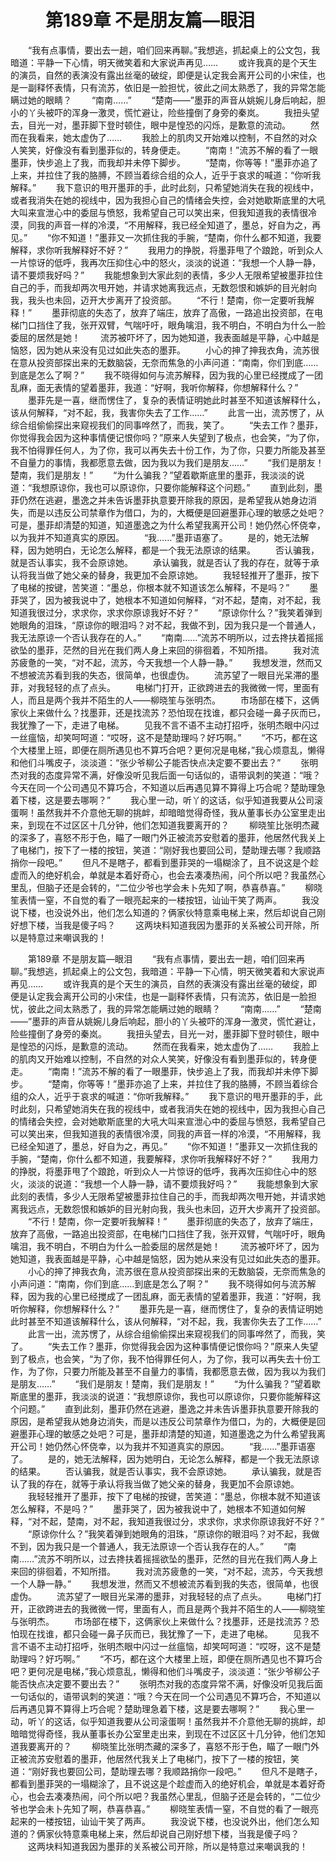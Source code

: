 # 　　第189章 不是朋友篇—眼泪
　　“我有点事情，要出去一趟，咱们回来再聊。”我想逃，抓起桌上的公文包，我暗道：平静一下心情，明天微笑着和大家说声再见……
　　或许我真的是个天生的演员，自然的表演没有露出丝毫的破绽，即便是认定我会离开公司的小宋佳，也是一副释怀表情，只有流苏，依旧是一脸担忧，彼此之间太熟悉了，我的异常怎能瞒过她的眼睛？
　　“南南……”
　　“楚南——”墨菲的声音从姚婉儿身后响起，胆小的丫头被吓的浑身一激灵，慌忙避让，险些撞倒了身旁的秦岚。
　　我扭头望去，目光一对，墨菲脚下登时顿住，眼中是惶恐的闪烁，是歉意的流动。
　　然而在我看来，她太虚伪了……
　　我脸上的肌肉又开始难以控制，不自然的对众人笑笑，好像没有看到墨菲似的，转身便走。
　　“南南！”流苏不解的看了一眼墨菲，快步追上了我，而我却并未停下脚步。
　　“楚南，你等等！”墨菲亦追了上来，并拉住了我的胳膊，不顾当着综合组的众人，近乎于哀求的喊道：“你听我解释。”
　　我下意识的甩开墨菲的手，此时此刻，只希望她消失在我的视线中，或者我消失在她的视线中，因为我担心自己的情绪会失控，会对她歇斯底里的大吼大叫来宣泄心中的委屈与愤怒，我希望自己可以笑出来，但我知道我的表情很冷漠，同我的声音一样的冷漠，“不用解释，我已经全知道了，墨总，好自为之，再见。”
　　“你不知道！”墨菲又一次抓住我的手腕，“楚南，你什么都不知道，我要解释，求你听我解释好不好？”
　　我用力的挣脱，将墨菲甩了个踉跄，听到众人一片惊讶的低呼，我再次压抑住心中的怒火，淡淡的说道：“我想一个人静一静，请不要烦我好吗？”
　　我能想象到大家此刻的表情，多少人无限希望被墨菲拉住自己的手，而我却两次甩开她，并请求她离我远点，无数怨恨和嫉妒的目光射向我，我头也未回，迈开大步离开了投资部。
　　“不行！楚南，你一定要听我解释！”
　　墨菲彻底的失态了，放弃了端庄，放弃了高傲，一路追出投资部，在电梯门口挡住了我，张开双臂，气喘吁吁，眼角噙泪，我不明白，不明白为什么一脸委屈的居然是她！
　　流苏被吓坏了，因为她知道，我表面越是平静，心中越是恼怒，因为她从来没有见过如此失态的墨菲。
　　小心的抻了抻我衣角，流苏很在意从投资部探出来的无数脑袋，无奈而焦急的小声问道：“南南，你们到底……到底是怎么了啊？”
　　我不晓得如何与流苏解释，因为我的心里已经搅成了一团乱麻，面无表情的望着墨菲，我道：“好啊，我听你解释，你想解释什么？”
　　墨菲先是一喜，继而愣住了，复杂的表情证明她此时甚至不知道该解释什么，该从何解释，“对不起，我，我害你失去了工作……”
　　此言一出，流苏愣了，从综合组偷偷探出来窥视我们的同事哗然了，而我，笑了。
　　“失去工作？墨菲，你觉得我会因为这种事情便记恨你吗？”原来人失望到了极点，也会笑，“为了你，我不怕得罪任何人，为了你，我可以再失去十份工作，为了你，只要力所能及甚至不自量力的事情，我都愿意去做，因为我以为我们是朋友……”
　　“我们是朋友！楚南，我们是朋友！”
　　“为什么骗我？”望着歇斯底里的墨菲，我淡淡的说道：“我想原谅你，我也可以原谅你，只要你能解释这个问题。”
　　直到此刻，墨菲仍然在逃避，墨逸之并未告诉墨菲执意要开除我的原因，是希望我从她身边消失，而是以违反公司禁章作为借口，为的，大概便是回避墨菲心理的敏感之处吧？可是，墨菲却清楚的知道，知道墨逸之为什么希望我离开公司！她仍然心怀侥幸，以为我并不知道真实的原因。
　　“我……”墨菲语塞了。
　　是的，她无法解释，因为她明白，无论怎么解释，都是一个我无法原谅的结果。
　　否认骗我，就是否认事实，我不会原谅她。
　　承认骗我，就是否认了我的存在，就等于承认将我当做了她父亲的替身，我更加不会原谅她。
　　我轻轻推开了墨菲，按下了电梯的按键，苦笑道：“墨总，你根本就不知道该怎么解释，不是吗？”
　　墨菲哭了，因为被我说中了，她根本不知道如何解释，“对不起，楚南，对不起，我知道我很过分，求求你，求求你原谅我好不好？”
　　“原谅你什么？”我笑着弹到她眼角的泪珠，“原谅你的眼泪吗？对不起，我做不到，因为我只是一个普通人，我无法原谅一个否认我存在的人。”
　　“南南……”流苏不明所以，过去搀扶着摇摇欲坠的墨菲，茫然的目光在我们两人身上来回的徘徊着，不知所措。
　　我对流苏疲惫的一笑，“对不起，流苏，今天我想一个人静一静。”
　　我想发泄，然而又不想被流苏看到我的失态，很简单，也很虚伪。
　　流苏望了一眼目光呆滞的墨菲，对我轻轻的点了点头。
　　电梯门打开，正欲跨进去的我微微一愕，里面有人，而且是两个我并不陌生的人——柳晓笙与张明杰。
　　市场部在楼下，这俩家伙上来做什么？找墨菲，还是找流苏？恐怕现在找谁，都只会碰一鼻子灰而已，我犹豫了一下，走进了电梯。
　　见我不言不语不主动打招呼，张明杰眼中闪过一丝瘟恼，却笑呵呵道：“哎呀，这不是楚助理吗？好巧啊。”
　　“不巧，都在这个大楼里上班，即便在厕所遇见也不算巧合吧？更何况是电梯，”我心烦意乱，懒得和他们斗嘴皮子，淡淡道：“张少爷柳公子能否快点决定要不要出去？”
　　张明杰对我的态度异常不满，好像没听见我后面一句话似的，语带讽刺的笑道：“哦？今天在同一个公司遇见不算巧合，不知道以后再遇见算不算得上巧合呢？楚助理急着下楼，这是要去哪啊？”
　　我心里一动，听丫的这话，似乎知道我要从公司滚蛋啊！虽然我并不介意他无聊的挑衅，却暗暗觉得奇怪，我从董事长办公室里走出来，到现在不过区区十几分钟，他们怎知道我要离开的？
　　柳晓笙比张明杰藏的深多了，喜怒不形于色，瞄了一眼门外正被流苏安慰着的墨菲，他居然代我关上了电梯门，按下了一楼的按钮，笑道：“刚好我也要回公司，楚助理去哪？我顺路捎你一段吧。”
　　但凡不是瞎子，都看到墨菲哭的一塌糊涂了，且不说这是个趁虚而入的绝好机会，单就是本着好奇心，也会去凑凑热闹，问个所以吧？我虽然心里乱，但脑子还是会转的，“二位少爷也学会未卜先知了啊，恭喜恭喜。”
　　柳晓笙表情一窒，不自觉的看了一眼亮起来的一楼按钮，讪讪干笑了两声。
　　我没说下楼，也没说外出，他们怎么知道的？俩家伙特意乘电梯上来，然后却说自己刚好想下楼，当我是傻子吗？
　　这两块料知道我因为墨菲的关系被公司开除，所以是特意过来嘲讽我的！

　　第189章 不是朋友篇—眼泪
　　“我有点事情，要出去一趟，咱们回来再聊。”我想逃，抓起桌上的公文包，我暗道：平静一下心情，明天微笑着和大家说声再见……
　　或许我真的是个天生的演员，自然的表演没有露出丝毫的破绽，即便是认定我会离开公司的小宋佳，也是一副释怀表情，只有流苏，依旧是一脸担忧，彼此之间太熟悉了，我的异常怎能瞒过她的眼睛？
　　“南南……”
　　“楚南——”墨菲的声音从姚婉儿身后响起，胆小的丫头被吓的浑身一激灵，慌忙避让，险些撞倒了身旁的秦岚。
　　我扭头望去，目光一对，墨菲脚下登时顿住，眼中是惶恐的闪烁，是歉意的流动。
　　然而在我看来，她太虚伪了……
　　我脸上的肌肉又开始难以控制，不自然的对众人笑笑，好像没有看到墨菲似的，转身便走。
　　“南南！”流苏不解的看了一眼墨菲，快步追上了我，而我却并未停下脚步。
　　“楚南，你等等！”墨菲亦追了上来，并拉住了我的胳膊，不顾当着综合组的众人，近乎于哀求的喊道：“你听我解释。”
　　我下意识的甩开墨菲的手，此时此刻，只希望她消失在我的视线中，或者我消失在她的视线中，因为我担心自己的情绪会失控，会对她歇斯底里的大吼大叫来宣泄心中的委屈与愤怒，我希望自己可以笑出来，但我知道我的表情很冷漠，同我的声音一样的冷漠，“不用解释，我已经全知道了，墨总，好自为之，再见。”
　　“你不知道！”墨菲又一次抓住我的手腕，“楚南，你什么都不知道，我要解释，求你听我解释好不好？”
　　我用力的挣脱，将墨菲甩了个踉跄，听到众人一片惊讶的低呼，我再次压抑住心中的怒火，淡淡的说道：“我想一个人静一静，请不要烦我好吗？”
　　我能想象到大家此刻的表情，多少人无限希望被墨菲拉住自己的手，而我却两次甩开她，并请求她离我远点，无数怨恨和嫉妒的目光射向我，我头也未回，迈开大步离开了投资部。
　　“不行！楚南，你一定要听我解释！”
　　墨菲彻底的失态了，放弃了端庄，放弃了高傲，一路追出投资部，在电梯门口挡住了我，张开双臂，气喘吁吁，眼角噙泪，我不明白，不明白为什么一脸委屈的居然是她！
　　流苏被吓坏了，因为她知道，我表面越是平静，心中越是恼怒，因为她从来没有见过如此失态的墨菲。
　　小心的抻了抻我衣角，流苏很在意从投资部探出来的无数脑袋，无奈而焦急的小声问道：“南南，你们到底……到底是怎么了啊？”
　　我不晓得如何与流苏解释，因为我的心里已经搅成了一团乱麻，面无表情的望着墨菲，我道：“好啊，我听你解释，你想解释什么？”
　　墨菲先是一喜，继而愣住了，复杂的表情证明她此时甚至不知道该解释什么，该从何解释，“对不起，我，我害你失去了工作……”
　　此言一出，流苏愣了，从综合组偷偷探出来窥视我们的同事哗然了，而我，笑了。
　　“失去工作？墨菲，你觉得我会因为这种事情便记恨你吗？”原来人失望到了极点，也会笑，“为了你，我不怕得罪任何人，为了你，我可以再失去十份工作，为了你，只要力所能及甚至不自量力的事情，我都愿意去做，因为我以为我们是朋友……”
　　“我们是朋友！楚南，我们是朋友！”
　　“为什么骗我？”望着歇斯底里的墨菲，我淡淡的说道：“我想原谅你，我也可以原谅你，只要你能解释这个问题。”
　　直到此刻，墨菲仍然在逃避，墨逸之并未告诉墨菲执意要开除我的原因，是希望我从她身边消失，而是以违反公司禁章作为借口，为的，大概便是回避墨菲心理的敏感之处吧？可是，墨菲却清楚的知道，知道墨逸之为什么希望我离开公司！她仍然心怀侥幸，以为我并不知道真实的原因。
　　“我……”墨菲语塞了。
　　是的，她无法解释，因为她明白，无论怎么解释，都是一个我无法原谅的结果。
　　否认骗我，就是否认事实，我不会原谅她。
　　承认骗我，就是否认了我的存在，就等于承认将我当做了她父亲的替身，我更加不会原谅她。
　　我轻轻推开了墨菲，按下了电梯的按键，苦笑道：“墨总，你根本就不知道该怎么解释，不是吗？”
　　墨菲哭了，因为被我说中了，她根本不知道如何解释，“对不起，楚南，对不起，我知道我很过分，求求你，求求你原谅我好不好？”
　　“原谅你什么？”我笑着弹到她眼角的泪珠，“原谅你的眼泪吗？对不起，我做不到，因为我只是一个普通人，我无法原谅一个否认我存在的人。”
　　“南南……”流苏不明所以，过去搀扶着摇摇欲坠的墨菲，茫然的目光在我们两人身上来回的徘徊着，不知所措。
　　我对流苏疲惫的一笑，“对不起，流苏，今天我想一个人静一静。”
　　我想发泄，然而又不想被流苏看到我的失态，很简单，也很虚伪。
　　流苏望了一眼目光呆滞的墨菲，对我轻轻的点了点头。
　　电梯门打开，正欲跨进去的我微微一愕，里面有人，而且是两个我并不陌生的人——柳晓笙与张明杰。
　　市场部在楼下，这俩家伙上来做什么？找墨菲，还是找流苏？恐怕现在找谁，都只会碰一鼻子灰而已，我犹豫了一下，走进了电梯。
　　见我不言不语不主动打招呼，张明杰眼中闪过一丝瘟恼，却笑呵呵道：“哎呀，这不是楚助理吗？好巧啊。”
　　“不巧，都在这个大楼里上班，即便在厕所遇见也不算巧合吧？更何况是电梯，”我心烦意乱，懒得和他们斗嘴皮子，淡淡道：“张少爷柳公子能否快点决定要不要出去？”
　　张明杰对我的态度异常不满，好像没听见我后面一句话似的，语带讽刺的笑道：“哦？今天在同一个公司遇见不算巧合，不知道以后再遇见算不算得上巧合呢？楚助理急着下楼，这是要去哪啊？”
　　我心里一动，听丫的这话，似乎知道我要从公司滚蛋啊！虽然我并不介意他无聊的挑衅，却暗暗觉得奇怪，我从董事长办公室里走出来，到现在不过区区十几分钟，他们怎知道我要离开的？
　　柳晓笙比张明杰藏的深多了，喜怒不形于色，瞄了一眼门外正被流苏安慰着的墨菲，他居然代我关上了电梯门，按下了一楼的按钮，笑道：“刚好我也要回公司，楚助理去哪？我顺路捎你一段吧。”
　　但凡不是瞎子，都看到墨菲哭的一塌糊涂了，且不说这是个趁虚而入的绝好机会，单就是本着好奇心，也会去凑凑热闹，问个所以吧？我虽然心里乱，但脑子还是会转的，“二位少爷也学会未卜先知了啊，恭喜恭喜。”
　　柳晓笙表情一窒，不自觉的看了一眼亮起来的一楼按钮，讪讪干笑了两声。
　　我没说下楼，也没说外出，他们怎么知道的？俩家伙特意乘电梯上来，然后却说自己刚好想下楼，当我是傻子吗？
　　这两块料知道我因为墨菲的关系被公司开除，所以是特意过来嘲讽我的！
